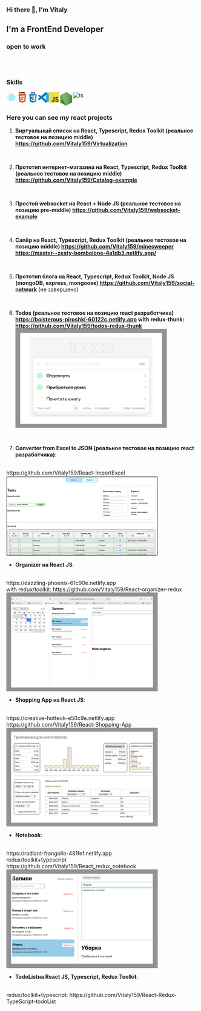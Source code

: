 ### Hi there 👋, I'm Vitaly
## I'm a FrontEnd Developer 
### open to work

<br/>
<br/>

### Skills
<img align="left" alt="react" width="28px" src="https://raw.githubusercontent.com/github/explore/80688e429a7d4ef2fca1e82350fe8e3517d3494d/topics/react/react.png" />
<img align="left" alt="html" width="28px" src="https://raw.githubusercontent.com/github/explore/80688e429a7d4ef2fca1e82350fe8e3517d3494d/topics/html/html.png" />
<img align="left" alt="css" width="28px" src="https://raw.githubusercontent.com/github/explore/80688e429a7d4ef2fca1e82350fe8e3517d3494d/topics/css/css.png" />
<img align="left" alt="vsCode" width="28px" src="https://raw.githubusercontent.com/github/explore/80688e429a7d4ef2fca1e82350fe8e3517d3494d/topics/visual-studio-code/visual-studio-code.png" />
<img align="left" alt="js" width="28px" src="https://raw.githubusercontent.com/github/explore/80688e429a7d4ef2fca1e82350fe8e3517d3494d/topics/javascript/javascript.png" />
<img align="left" alt="node" width="36px" src="https://raw.githubusercontent.com/github/explore/80688e429a7d4ef2fca1e82350fe8e3517d3494d/topics/nodejs/nodejs.png" />
<img align="left" alt="ts" width="28px" src="https://lh3.googleusercontent.com/-1IMYks4pLnY/WDmmGwEJqBI/AAAAAAAAA0I/bgG2F6tVQo0/s75/ptgrwroxjvoroonpotgunxwttsjksuux.png" />

<br/>
<br/>

### Here you can see my react projects

1) <b>Виртуальный список на React, Typescript, Redux Toolkit (реальное тестовое на позицию middle) https://github.com/Vitaly159/Virtualization</b>
<br/>


2) <b>Прототип интернет-магазина на React, Typescript, Redux Toolkit (реальное тестовое на позицию middle) https://github.com/Vitaly159/Catalog-example</b>
<br/>

3) <b>Простой websocket на React + Node JS (реальное тестовое на позицию pre-middle) https://github.com/Vitaly159/websocket-example
</b>
<br/>

4) <b>Сапёр на React, Typescript, Redux Toolkit (реальное тестовое на позицию middle) https://github.com/Vitaly159/minesweeper <br/>  https://master--zesty-bombolone-4a1db3.netlify.app/</b>
<br/>

5) <b>Прототип блога на React, Typescript, Redux Toolkit, Node JS (mongoDB, express, mongoose) https://github.com/Vitaly159/social-network</b> (не завершено) 

<br/>

6) <b>Todos  (реальное тестовое на позицию react разработчика) 
https://boisterous-piroshki-60122c.netlify.app
with redux-thunk: https://github.com/Vitaly159/todos-redux-thunk
<img align="center" alt="js" width="400px" src="https://github.com/Vitaly159/Vitaly159/blob/main/images/todos.png" /></b>

<br/>

7) <b>Converter from Excel to JSON (реальное тестовое на позицию react разработчика)</b>:
<br/>
https://github.com/Vitaly159/React-ImportExcel 
<br/>
<img align="center" alt="js" width="400px" src="https://github.com/Vitaly159/Vitaly159/blob/main/images/importExcel.png" />

- <b>Organizer на React JS</b>:
<br/>
https://dazzling-phoenix-61c90e.netlify.app
<br/>
with redux/toolkit: https://github.com/Vitaly159/React-organizer-redux
<br/>
<img align="center" alt="js" width="400px" src="https://github.com/Vitaly159/Vitaly159/blob/main/images/org.jpg" />

<br/>

- <b>Shopping App на React JS</b>: 
<br/>
https://creative-hotteok-e50c9e.netlify.app
<br/>
https://github.com/Vitaly159/React-Shopping-App
<br/>
<img align="center" alt="js" width="400px" src="https://github.com/Vitaly159/Vitaly159/blob/main/images/shop.jpg" />

<br/>

- <b>Notebook</b>:
<br/>
https://radiant-frangollo-481fef.netlify.app
<br/>
redux/toolkit+typescript https://github.com/Vitaly159/React_redux_notebook
<br/>
<img align="center" alt="js" width="400px" src="https://github.com/Vitaly159/Vitaly159/blob/main/images/notebook.png" />

<br/>

- <b>TodoListна React JS, Typescript, Redux Toolkit</b>:
<br />
redux/toolkit+typescript: https://github.com/Vitaly159/React-Redux-TypeScript-todoList
